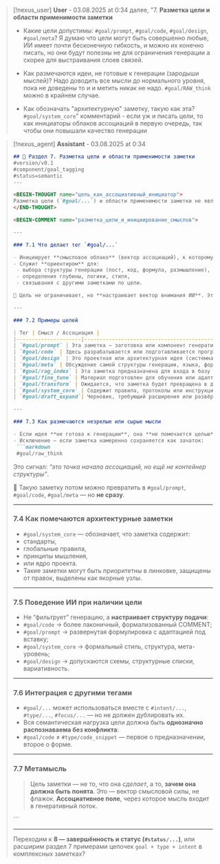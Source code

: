>[!nexus_user] **User** - 03.08.2025 at 0:34
> далее, "7. **Разметка цели и области применимости заметки**
> 
> - Какие цели допустимы: `#goal/prompt`, `#goal/code`, `#goal/design`, `#goal/meta`? Я думаю что цели могут быть совершенно любые, ИИ имеет почти бесконечную гибкость, и можно их конечно писать, но они будут полезны не для ограничения генерации а скорее для выстраивания слоев связей.
>  
> - Как размечаются идеи, не готовые к генерации (зародыши мыслей)? Надо доводить все мысли до нормального уровня, пока не доведены то и и метить никак не надо. `#goal/RAW_think` можно в крайнем случае. 
>  
> - Как обозначать "архитектурную" заметку, такую как эта? `#goal/system_core`" комментарий - если уж и писать цели, то как инициаторы облаков ассоциаций в первую очередь, так чтобы они повышали качество генерации
<!-- UID: b520dfb0-9117-4d90-a2ca-721f653a728b -->




>[!nexus_agent] **Assistant** - 03.08.2025 at 0:34
> ```markdown
> ## 🧩 Раздел 7. Разметка цели и области применимости заметки 
> #version/v0.1 
> #component/goal_tagging 
> #status=semantic 
> ---
> 
> <BEGIN-THOUGHT name="цель_как_ассоциативный_инициатор">
> Разметка цели (`#goal/...`) и области применимости заметки не является директивной инструкцией для ИИ, а выступает как **инициатор ассоциативного облака**, повышающий качество генерации, понимания и встраивания заметки в архитектуру проекта. Это **не ограничитель**, а **семантический резонатор** — он помогает ИИ правильно “вступить” в смысл, особенно в RAG, LoRA и embed-контекстах.
> </END-THOUGHT>
> 
> <BEGIN-COMMENT name="разметка_цели_и_инициирование_смыслов">
> 
> ---
> 
> ### 7.1 Что делает тег `#goal/...`
> 
> - Инициирует **смысловое облако** (вектор ассоциаций), к которому должна быть привязана заметка.
> - Служит **ориентиром** для:
>  - выбора структуры генерации (пост, код, формула, размышление),
>  - определения глубины, логики, стиля,
>  - связывания с другими заметками по цели.
> 
> 📌 Цель не ограничивает, но **настраивает вектор внимания ИИ**. Это как передача эмоции в музыке — не директива, а направление резонанса.
> 
> ---
> 
> ### 7.2 Примеры целей
> 
> | Тег | Смысл / Ассоциация |
> |---------------------|------------------------------------------------------------------|
> | `#goal/prompt` | Эта заметка — заготовка или компонент генеративного промпта |
> | `#goal/code` | Здесь разрабатывается или подготавливается программная логика |
> | `#goal/design` | Это проектная или архитектурная идея (системная, визуальная) |
> | `#goal/meta` | Обсуждение самой структуры генерации, языка, формата, логики |
> | `#goal/rag_index` | Эта заметка предназначена для входа в базу RAG |
> | `#goal/fine_tune` | Материал подготовлен для обучения или адаптации модели |
> | `#goal/transform` | Ожидается, что заметка будет превращена в другой формат |
> | `#goal/system_core` | Содержит правила, протоколы или инструкции, управляющие системой |
> | `#goal/draft_expand`| Черновик, требующий расширения или развёртки |
> 
> ---
> 
> ### 7.3 Как размечаются незрелые или сырые мысли
> 
> - Если идея **не готова к генерации**, она **не помечается целью**.
> - Исключение — если заметка намеренно сохраняется как зачаток:
>  ```markdown
>  #goal/raw_think
>  ```
>  Это сигнал: *“это точка начала ассоциаций, но ещё не контейнер структуры”*.
> 
> 📌 Такую заметку потом можно превратить в `#goal/prompt`, `#goal/code`, `#goal/meta` — но **не сразу**.
> 
> ---
> 
> ### 7.4 Как помечаются архитектурные заметки
> 
> - `#goal/system_core` — обозначает, что заметка содержит:
>  - стандарты,
>  - глобальные правила,
>  - принципы мышления,
>  - или ядро проекта.
> - Такие заметки могут быть приоритетны в линковке, защищены от правок, выделены как якорные узлы.
> 
> ---
> 
> ### 7.5 Поведение ИИ при наличии цели
> 
> - Не “фильтрует” генерацию, а **настраивает структуру подачи**:
>  - `#goal/code` → более лаконичный, формализованный COMMENT;
>  - `#goal/prompt` → развернутая формулировка с адаптацией под вставку;
>  - `#goal/system_core` → формальный стиль, структура, мета-уровень;
>  - `#goal/design` → допускаются схемы, структурные списки, вариативность.
> 
> ---
> 
> ### 7.6 Интеграция с другими тегами
> 
> - `#goal/...` может использоваться вместе с `#intent/...`, `#type/...`, `#focus/...` — но не должен дублировать их.
> - Вся семантическая нагрузка цели должна быть **однозначно распознаваема без конфликта**:
>  - `#goal/code` ≠ `#type/code_snippet` — первое о предназначении, второе о форме.
> 
> ---
> 
> ### 7.7 Метамысль
> 
> > Цель заметки — не то, что она *сделает*, а то, **зачем она должна быть понята**. 
> > Это — вектор смысловой силы, не флажок. 
> > **Ассоциативное поле**, через которое мысль входит в генеративный поток.
> 
> </END-COMMENT>
> ```
> 
> ---
> 
> Переходим к **8 — завершённость и статус (`#status/...`)**, или расширим раздел 7 примерами цепочек `goal + type + intent` в комплексных заметках?
<!-- UID: 2c3b23b2-33d2-49da-96f1-4aa6dede9c49 -->
